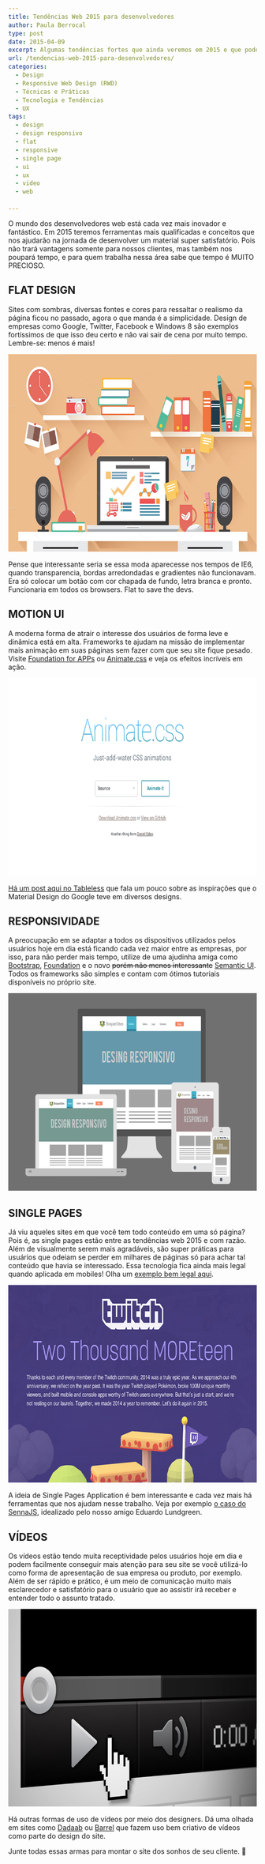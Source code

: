 ```yaml
---
title: Tendências Web 2015 para desenvolvedores
author: Paula Berrocal
type: post
date: 2015-04-09
excerpt: Algumas tendências fortes que ainda veremos em 2015 e que podem perdurar ainda mais.
url: /tendencias-web-2015-para-desenvolvedores/
categories:
  - Design
  - Responsive Web Design (RWD)
  - Técnicas e Práticas
  - Tecnologia e Tendências
  - UX
tags:
  - design
  - design responsivo
  - flat
  - responsive
  - single page
  - ui
  - ux
  - video
  - web

---
```

O mundo dos desenvolvedores web está cada vez mais inovador e fantástico. Em 2015 teremos ferramentas mais qualificadas e conceitos que nos ajudarão na jornada de desenvolver um material super satisfatório. Pois não trará vantagens somente para nossos clientes, mas também nos poupará tempo, e para quem trabalha nessa área sabe que tempo é MUITO PRECIOSO.

## FLAT DESIGN

Sites com sombras, diversas fontes e cores para ressaltar o realismo da página ficou no passado, agora o que manda é a simplicidade. Design de empresas como Google, Twitter, Facebook e Windows 8 são exemplos fortíssimos de que isso deu certo e não vai sair de cena por muito tempo. Lembre-se: menos é mais!

[<img class=" size-full wp-image-48161 aligncenter" src="https://raw.githubusercontent.com/diegoeis/tableless-static-images/master/2015/04/flat-design.png" alt="flat-design" width="730" height="400" />][1]

Pense que interessante seria se essa moda aparecesse nos tempos de IE6, quando transparencia, bordas arredondadas e gradientes não funcionavam. Era só colocar um botão com cor chapada de fundo, letra branca e pronto. Funcionaria em todos os browsers. Flat to save the devs.

## MOTION UI

A moderna forma de atrair o interesse dos usuários de forma leve e dinâmica está em alta. Frameworks te ajudam na missão de implementar mais animação em suas páginas sem fazer com que seu site fique pesado. Visite <a href="http://foundation.zurb.com/apps/docs/#!/motion-ui" target="_blank">Foundation for APPs</a> ou <a href="http://daneden.github.io/animate.css/" target="_blank">Animate.css</a> e veja os efeitos incríveis em ação.

[<img class=" size-full wp-image-48162 aligncenter" src="https://raw.githubusercontent.com/diegoeis/tableless-static-images/master/2015/04/motion-ui.png" alt="motion-ui" width="730" height="400" />][2]

[Há um post aqui no Tableless][3] que fala um pouco sobre as inspirações que o Material Design do Google teve em diversos designs.

## RESPONSIVIDADE

A preocupação em se adaptar a todos os dispositivos utilizados pelos usuários hoje em dia está ficando cada vez maior entre as empresas, por isso, para não perder mais tempo, utilize de uma ajudinha amiga como <a href="http://getbootstrap.com/" target="_blank">Bootstrap</a>, <a href="http://foundation.zurb.com/" target="_blank">Foundation</a> e o novo <del>porém não menos interessante</del> <a href="http://semantic-ui.com/" target="_blank">Semantic UI</a>. Todos os frameworks são simples e contam com ótimos tutoriais disponíveis no próprio site.

[<img class=" size-full wp-image-48163 aligncenter" src="https://raw.githubusercontent.com/diegoeis/tableless-static-images/master/2015/04/design-responsivo.png" alt="design-responsivo" width="730" height="400" />][4]

## SINGLE PAGES

Já viu aqueles sites em que você tem todo conteúdo em uma só página? Pois é, as single pages estão entre as tendências web 2015 e com razão. Além de visualmente serem mais agradáveis, são super práticas para usuários que odeiam se perder em milhares de páginas só para achar tal conteúdo que havia se interessado. Essa tecnologia fica ainda mais legal quando aplicada em mobiles! Olha um <a href="http://www.twitch.tv/year/2014" target="_blank">exemplo bem legal aqui</a>.

[<img class="aligncenter size-full wp-image-48164" src="https://raw.githubusercontent.com/diegoeis/tableless-static-images/master/2015/04/single-page.png" alt="Single Pages" width="730" height="400" />][5]

A ideia de Single Pages Application é bem interessante e cada vez mais há ferramentas que nos ajudam nesse trabalho. Veja por exemplo [o caso do SennaJS][6], idealizado pelo nosso amigo Eduardo Lundgreen.

## VÍDEOS

Os vídeos estão tendo muita receptividade pelos usuários hoje em dia e podem facilmente conseguir mais atenção para seu site se você utilizá-lo como forma de apresentação de sua empresa ou produto, por exemplo. Além de ser rápido e prático, é um meio de comunicação muito mais esclarecedor e satisfatório para o usuário que ao assistir irá receber e entender todo o assunto tratado.

[<img class="aligncenter size-full wp-image-48165" src="https://raw.githubusercontent.com/diegoeis/tableless-static-images/master/2015/04/videos.png" alt="Vídeos" width="730" height="400" />][7]

Há outras formas de uso de vídeos por meio dos designers. Dá uma olhada em sites como [Dadaab][8] ou [Barrel][9] que fazem uso bem criativo de vídeos como parte do design do site.

Junte todas essas armas para montar o site dos sonhos de seu cliente. 🙂

 [1]: https://raw.githubusercontent.com/diegoeis/tableless-static-images/master/2015/04/flat-design.png
 [2]: https://raw.githubusercontent.com/diegoeis/tableless-static-images/master/2015/04/motion-ui.png
 [3]: http://tableless.com.br/materialup-uma-colecao-de-conceitos-usando-material-design/
 [4]: https://raw.githubusercontent.com/diegoeis/tableless-static-images/master/2015/04/design-responsivo.png
 [5]: https://raw.githubusercontent.com/diegoeis/tableless-static-images/master/2015/04/single-page.png
 [6]: http://sennajs.com/
 [7]: https://raw.githubusercontent.com/diegoeis/tableless-static-images/master/2015/04/videos.png
 [8]: http://www.dadaabstories.org/
 [9]: http://www.barrelny.com/recap/2012/